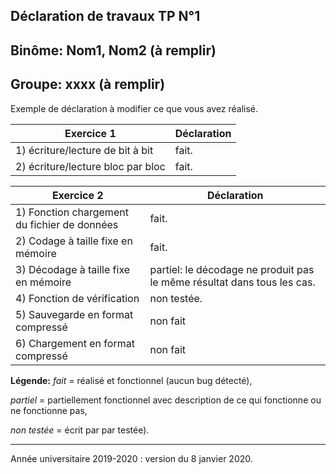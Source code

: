 ## Déclaration de travaux TP N°1
**Binôme:** Nom1, Nom2 (à remplir)
---
**Groupe:** xxxx (à remplir)
---
Exemple de déclaration à  modifier ce que vous avez réalisé.

| Exercice 1 | Déclaration
| ---|---
| 1) écriture/lecture de bit à bit | fait.
| 2) écriture/lecture bloc par bloc | fait.


| Exercice 2 | Déclaration
| ---|---
| 1) Fonction chargement du fichier de données  | fait.
| 2) Codage à taille fixe en mémoire | fait.
| 3) Décodage à taille fixe en mémoire | partiel: le décodage ne produit pas le même résultat dans tous les cas.
| 4) Fonction de vérification | non testée.
| 5) Sauvegarde en format compressé | non fait
| 6) Chargement en format compressé  | non fait

**Légende:**
*fait* = réalisé et fonctionnel (aucun bug détecté),

*partiel* = partiellement fonctionnel  avec description de ce qui fonctionne ou ne fonctionne pas,

*non testée* = écrit par par testée).

---
Année universitaire 2019-2020 : version du 8 janvier 2020.
